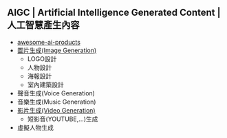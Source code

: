 ## AIGC | Artificial Intelligence Generated Content | 人工智慧產生內容 
- [awesome-ai-products](https://latentbox.com/zh/awesome-ai-products)
- [圖片生成(Image Generation)](AI_Image_Generation.md)
  - LOGO設計
  - 人物設計
  - 海報設計
  - 室內建築設計 
- 聲音生成(Voice Generation)
- 音樂生成(Music Generation)
- [影片生成(Video Generation)](AI_Video_Generation.md)
  - 短影音(YOUTUBE,...)生成
- 虛擬人物生成

